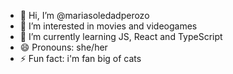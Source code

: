 - 👋 Hi, I’m @mariasoledadperozo
- 👀 I’m interested in movies and videogames
- 🌱 I’m currently learning JS, React and TypeScript
- 😄 Pronouns: she/her
- ⚡ Fun fact: i'm fan big of cats 
<!---
mariasoledadperozo/mariasoledadperozo is a ✨ special ✨ repository because its `README.md` (this file) appears on your GitHub profile.
You can click the Preview link to take a look at your changes.
--->
